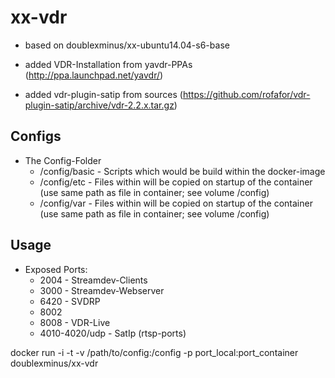 # xx-vdr
* based on doublexminus/xx-ubuntu14.04-s6-base

* added VDR-Installation from yavdr-PPAs (http://ppa.launchpad.net/yavdr/)
* added vdr-plugin-satip from sources (https://github.com/rofafor/vdr-plugin-satip/archive/vdr-2.2.x.tar.gz)

## Configs
* The Config-Folder
	* /config/basic - Scripts which would be build within the docker-image
	* /config/etc - Files within will be copied on startup of the container (use same path as file in container; see volume /config)
	* /config/var - Files within will be copied on startup of the container (use same path as file in container; see volume /config)

## Usage
* Exposed Ports:
	* 2004 - Streamdev-Clients
	* 3000 - Streamdev-Webserver
	* 6420 - SVDRP
	* 8002
	* 8008 - VDR-Live
	* 4010-4020/udp - SatIp (rtsp-ports)

docker run -i -t -v /path/to/config:/config -p port_local:port_container doublexminus/xx-vdr